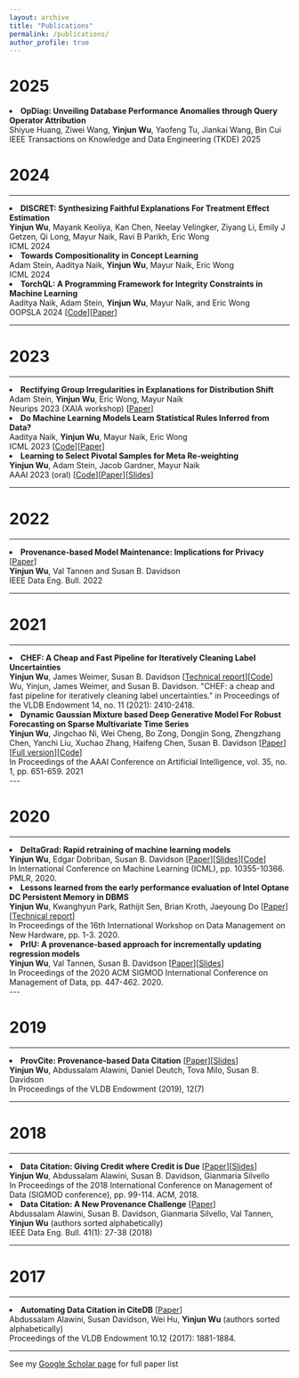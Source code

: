 ```yaml
---
layout: archive
title: "Publications"
permalink: /publications/
author_profile: true
---
```


2025
===
<li><b>OpDiag: Unveiling Database Performance Anomalies through Query Operator Attribution</b><br/>
Shiyue Huang, Ziwei Wang, <b>Yinjun Wu</b>, Yaofeng Tu, Jiankai Wang, Bin Cui<br/>
IEEE Transactions on Knowledge and Data Engineering (TKDE) 2025</li>


2024
===

---
<!-- "TorchQL: A Programming Framework for Integrity Constraints in Machine Learning" 
[paper](https://arxiv.org/pdf/2308.06686.pdf)[code](https://github.com/TorchQL/torchql)
author: Aaditya Naik, Adam Stein, <b>Yinjun Wu</b>, Mayur Naik, and Eric Wong -->
<li><b>DISCRET: Synthesizing Faithful Explanations For Treatment Effect Estimation</b> <br/>
<b>Yinjun Wu</b>, Mayank Keoliya, Kan Chen, Neelay Velingker, Ziyang Li, Emily J Getzen, Qi Long, Mayur Naik, Ravi B Parikh, Eric Wong <br/>
ICML 2024 </li>
<li><b>Towards Compositionality in Concept Learning</b> <br/>
Adam Stein, Aaditya Naik, <b>Yinjun Wu</b>, Mayur Naik, Eric Wong <br/>
ICML 2024 </li>
<li><b>TorchQL: A Programming Framework for Integrity Constraints in Machine Learning</b> <br/>
Aaditya Naik, Adam Stein, <b>Yinjun Wu</b>, Mayur Naik, and Eric Wong <br/>
OOPSLA 2024 [<a href="https://github.com/TorchQL/torchql">Code</a>][<a href="https://arxiv.org/pdf/2308.06686.pdf">Paper</a>] </li>

---

2023
===

---

<li><b>Rectifying Group Irregularities in Explanations for Distribution Shift</b> <br/>
Adam Stein, <b>Yinjun Wu</b>, Eric Wong, Mayur Naik <br/>
Neurips 2023 (XAIA workshop) [<a href="https://arxiv.org/pdf/2305.16308.pdf">Paper</a>] </li>


<li><b>Do Machine Learning Models Learn Statistical Rules Inferred from Data?</b> <br/>
Aaditya Naik, <b>Yinjun Wu</b>, Mayur Naik, Eric Wong <br/>
ICML 2023 [<a href="https://github.com/DebugML/sqrl">Code</a>][<a href="https://arxiv.org/pdf/2303.01433.pdf">Paper</a>] </li>

<li><b>Learning to Select Pivotal Samples for Meta Re-weighting</b> <br/>
  <b>Yinjun Wu</b>, Adam Stein, Jacob Gardner, Mayur Naik <br/>
  AAAI 2023 (oral) [<a href="https://github.com/thuwuyinjun/validation_set_selection">Code</a>][<a href="https://arxiv.org/pdf/2302.04418.pdf">Paper</a>][<a href="http://wuyinjun-1993.github.io/files/AAAI_presentation_10884.pptx">Slides</a>] </li>

---


2022
===

---
<li><b>Provenance-based Model Maintenance: Implications for Privacy</b> [<a href="http://sites.computer.org/debull/A22mar/p37.pdf">Paper</a>]<br/>
  <b>Yinjun Wu</b>, Val Tannen and Susan B. Davidson <br/>
  IEEE Data Eng. Bull. 2022</li>

---

2021
===

---
<li><b>CHEF: A Cheap and Fast Pipeline for Iteratively Cleaning Label Uncertainties</b> <br/>
  <b>Yinjun Wu</b>, James Weimer, Susan B. Davidson [<a href="https://arxiv.org/abs/2107.08588">Technical report</a>][<a href="https://github.com/thuwuyinjun/Chef">Code</a>] <br/>
  Wu, Yinjun, James Weimer, and Susan B. Davidson. "CHEF: a cheap and fast pipeline for iteratively cleaning label uncertainties." in Proceedings of the VLDB Endowment 14, no. 11 (2021): 2410-2418. </li>

<li><b>Dynamic Gaussian Mixture based Deep Generative Model For Robust Forecasting on Sparse Multivariate Time Series</b> <br/>
  <b>Yinjun Wu</b>, Jingchao Ni, Wei Cheng, Bo Zong, Dongjin Song, Zhengzhang Chen, Yanchi Liu, Xuchao Zhang, Haifeng Chen, Susan B. Davidson [<a href="https://ojs.aaai.org/index.php/AAAI/article/view/16145">Paper</a>][<a href="https://arxiv.org/abs/2103.02164">Full version</a>][<a href="https://github.com/thuwuyinjun/DGM2">Code</a>] <br/>
    In Proceedings of the AAAI Conference on Artificial Intelligence, vol. 35, no. 1, pp. 651-659. 2021 </li>
---

2020
===

---
<li><b>DeltaGrad: Rapid retraining of machine learning models</b> <br/>
    <b>Yinjun Wu</b>, Edgar Dobriban, Susan B. Davidson [<a href="http://proceedings.mlr.press/v119/wu20b.html">Paper</a>][<a href="http://wuyinjun-1993.github.io/files/deltagrad.pdf">Slides</a>][<a href="https://github.com/thuwuyinjun/DeltaGrad">Code</a>] <br/>
    In International Conference on Machine Learning (ICML), pp. 10355-10366. PMLR, 2020. </li>
<li><b>Lessons learned from the early performance evaluation of Intel Optane DC Persistent Memory in DBMS</b> <br/>
    <b>Yinjun Wu</b>, Kwanghyun Park, Rathijit Sen, Brian Kroth, Jaeyoung Do [<a href="https://dl.acm.org/doi/abs/10.1145/3399666.3399898">Paper</a>][<a href="https://arxiv.org/abs/2005.07658">Technical report</a>] <br/>
    In Proceedings of the 16th International Workshop on Data Management on New Hardware, pp. 1-3. 2020. </li>
<li><b>PrIU: A provenance-based approach for incrementally updating regression models</b> <br/>
    <b>Yinjun Wu</b>, Val Tannen, Susan B. Davidson [<a href="https://arxiv.org/pdf/2002.11791.pdf">Paper</a>][<a href="http://wuyinjun-1993.github.io/files/SIGMOD_2020_presentation_v3.pptx">Slides</a>] <br/>
    In Proceedings of the 2020 ACM SIGMOD International Conference on Management of Data, pp. 447-462. 2020. </li>
---

2019
===

---
<li><b>ProvCite: Provenance-based Data Citation</b> [<a href="https://dl.acm.org/citation.cfm?id=3329477">Paper</a>][<a href="http://wuyinjun-1993.github.io/files/VLDB_2019_presentation_V8.pptx">Slides</a>] <br/>
  <b>Yinjun Wu</b>, Abdussalam Alawini, Daniel Deutch, Tova Milo, Susan B. Davidson<br/>
  In Proceedings of the VLDB Endowment (2019), 12(7)</li>

---

2018
===

---
<li><b>Data Citation: Giving Credit where Credit is Due</b> [<a href="https://dl.acm.org/citation.cfm?id=3196910">Paper</a>][<a href="http://wuyinjun-1993.github.io/files/SIGMOD_2018_v7.pptx">Slides</a>]<br/>
  <b>Yinjun Wu</b>, Abdussalam Alawini, Susan B. Davidson, Gianmaria Silvello<br/>
  In Proceedings of the 2018 International Conference on Management of Data (SIGMOD conference), pp. 99-114. ACM, 2018.</li>

<li><b>Data Citation: A New Provenance Challenge</b> [<a href="http://sites.computer.org/debull/A18mar/p27.pdf">Paper</a>]<br/>
  Abdussalam Alawini, Susan B. Davidson, Gianmaria Silvello, Val Tannen, <b>Yinjun Wu</b> (authors sorted alphabetically) <br/>
  IEEE Data Eng. Bull. 41(1): 27-38 (2018)</li>

---

2017
===

---
<li><b>Automating Data Citation in CiteDB</b> [<a href="http://www.vldb.org/pvldb/vol10/p1881-alawini.pdf">Paper</a>]<br/>
Abdussalam Alawini, Susan Davidson, Wei Hu, <b>Yinjun Wu</b> (authors sorted alphabetically) <br/>
Proceedings of the VLDB Endowment 10.12 (2017): 1881-1884.</li>

---


See my <a href="https://scholar.google.com/citations?user=yXEG_vsAAAAJ&hl=en">Google Scholar page</a> for full paper list

<!-- This paper is about the number 1. The number 2 is left for future work.

[Download paper here](http://academicpages.github.io/files/paper1.pdf)

Recommended citation: Your Name, You. (2009). "Paper Title Number 1." <i>Journal 1</i>. 1(1). -->


<!-- {% if author.googlescholar %}
  You can also find my articles on <u><a href="{{author.googlescholar}}">my Google Scholar profile</a>.</u>
{% endif %} -->

<!-- {% include base_path %}

{% for post in site.publications reversed %}
  {% include archive-single.html %}
{% endfor %} -->
